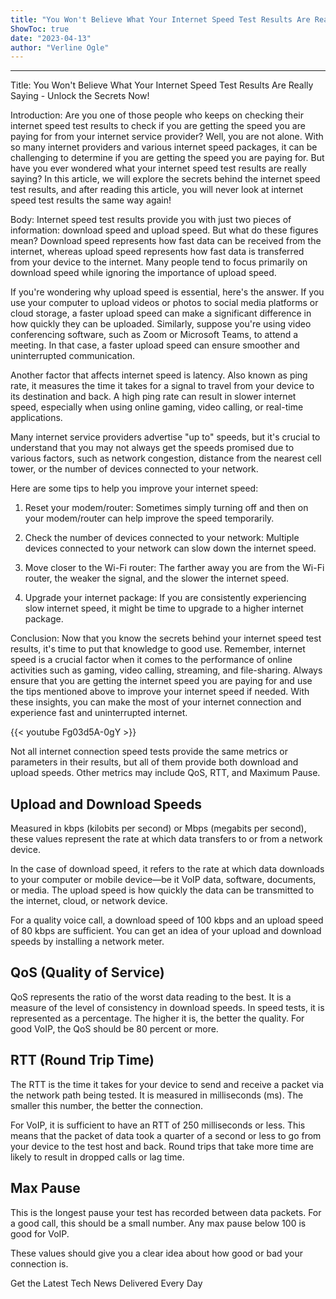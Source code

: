 ```yaml
---
title: "You Won't Believe What Your Internet Speed Test Results Are Really Saying - Unlock the Secrets Now!"
ShowToc: true 
date: "2023-04-13"
author: "Verline Ogle"
---
```

*****
Title: You Won't Believe What Your Internet Speed Test Results Are Really Saying - Unlock the Secrets Now!

Introduction:
Are you one of those people who keeps on checking their internet speed test results to check if you are getting the speed you are paying for from your internet service provider? Well, you are not alone. With so many internet providers and various internet speed packages, it can be challenging to determine if you are getting the speed you are paying for. But have you ever wondered what your internet speed test results are really saying? In this article, we will explore the secrets behind the internet speed test results, and after reading this article, you will never look at internet speed test results the same way again!

Body:
Internet speed test results provide you with just two pieces of information: download speed and upload speed. But what do these figures mean? Download speed represents how fast data can be received from the internet, whereas upload speed represents how fast data is transferred from your device to the internet. Many people tend to focus primarily on download speed while ignoring the importance of upload speed. 

If you're wondering why upload speed is essential, here's the answer. If you use your computer to upload videos or photos to social media platforms or cloud storage, a faster upload speed can make a significant difference in how quickly they can be uploaded. Similarly, suppose you're using video conferencing software, such as Zoom or Microsoft Teams, to attend a meeting. In that case, a faster upload speed can ensure smoother and uninterrupted communication.

Another factor that affects internet speed is latency. Also known as ping rate, it measures the time it takes for a signal to travel from your device to its destination and back. A high ping rate can result in slower internet speed, especially when using online gaming, video calling, or real-time applications. 

Many internet service providers advertise "up to" speeds, but it's crucial to understand that you may not always get the speeds promised due to various factors, such as network congestion, distance from the nearest cell tower, or the number of devices connected to your network. 

Here are some tips to help you improve your internet speed:

1. Reset your modem/router: Sometimes simply turning off and then on your modem/router can help improve the speed temporarily.

2. Check the number of devices connected to your network: Multiple devices connected to your network can slow down the internet speed.

3. Move closer to the Wi-Fi router: The farther away you are from the Wi-Fi router, the weaker the signal, and the slower the internet speed.

4. Upgrade your internet package: If you are consistently experiencing slow internet speed, it might be time to upgrade to a higher internet package.

Conclusion:
Now that you know the secrets behind your internet speed test results, it's time to put that knowledge to good use. Remember, internet speed is a crucial factor when it comes to the performance of online activities such as gaming, video calling, streaming, and file-sharing. Always ensure that you are getting the internet speed you are paying for and use the tips mentioned above to improve your internet speed if needed. With these insights, you can make the most of your internet connection and experience fast and uninterrupted internet.

{{< youtube Fg03d5A-0gY >}} 




Not all internet connection speed tests provide the same metrics or parameters in their results, but all of them provide both download and upload speeds. Other metrics may include QoS, RTT, and Maximum Pause.

 
##   Upload and Download Speeds  
 

Measured in kbps (kilobits per second) or Mbps (megabits per second), these values represent the rate at which data transfers to or from a network device.

 

In the case of download speed, it refers to the rate at which data downloads to your computer or mobile device—be it VoIP data, software, documents, or media. The upload speed is how quickly the data can be transmitted to the internet, cloud, or network device.

 

For a quality voice call, a download speed of 100 kbps and an upload speed of 80 kbps are sufficient. You can get an idea of your upload and download speeds by installing a network meter.

 
##   QoS (Quality of Service)  
 

QoS represents the ratio of the worst data reading to the best. It is a measure of the level of consistency in download speeds. In speed tests, it is represented as a percentage. The higher it is, the better the quality. For good VoIP, the QoS should be 80 percent or more.

 
##   RTT (Round Trip Time)  
 

The RTT is the time it takes for your device to send and receive a packet via the network path being tested. It is measured in milliseconds (ms). The smaller this number, the better the connection.

 

For VoIP, it is sufficient to have an RTT of 250 milliseconds or less. This means that the packet of data took a quarter of a second or less to go from your device to the test host and back. Round trips that take more time are likely to result in dropped calls or lag time.

 
##   Max Pause  
 

This is the longest pause your test has recorded between data packets. For a good call, this should be a small number. Any max pause below 100 is good for VoIP.

 

These values should give you a clear idea about how good or bad your connection is.

 

Get the Latest Tech News Delivered Every Day





